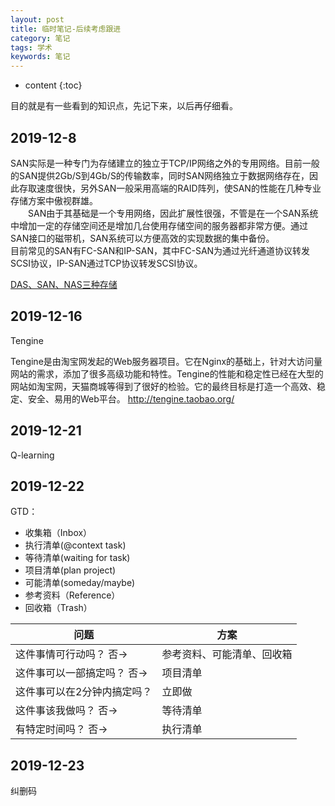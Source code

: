 ```yaml
---
layout: post
title: 临时笔记-后续考虑跟进
category: 笔记
tags: 学术
keywords: 笔记
---
```



* content
{:toc}


目的就是有一些看到的知识点，先记下来，以后再仔细看。
## 2019-12-8
SAN实际是一种专门为存储建立的独立于TCP/IP网络之外的专用网络。目前一般的SAN提供2Gb/S到4Gb/S的传输数率，同时SAN网络独立于数据网络存在，因此存取速度很快，另外SAN一般采用高端的RAID阵列，使SAN的性能在几种专业存储方案中傲视群雄。  
　　SAN由于其基础是一个专用网络，因此扩展性很强，不管是在一个SAN系统中增加一定的存储空间还是增加几台使用存储空间的服务器都非常方便。通过SAN接口的磁带机，SAN系统可以方便高效的实现数据的集中备份。  
目前常见的SAN有FC-SAN和IP-SAN，其中FC-SAN为通过光纤通道协议转发SCSI协议，IP-SAN通过TCP协议转发SCSI协议。  

[DAS、SAN、NAS三种存储](http://blog.itpub.net/26736162/viewspace-2214368/)

## 2019-12-16 
Tengine

Tengine是由淘宝网发起的Web服务器项目。它在Nginx的基础上，针对大访问量网站的需求，添加了很多高级功能和特性。Tengine的性能和稳定性已经在大型的网站如淘宝网，天猫商城等得到了很好的检验。它的最终目标是打造一个高效、稳定、安全、易用的Web平台。
http://tengine.taobao.org/

## 2019-12-21

Q-learning

## 2019-12-22

GTD：
- 收集箱（Inbox）
- 执行清单(@context task)
- 等待清单(waiting for task)
- 项目清单(plan project)
- 可能清单(someday/maybe)
- 参考资料（Reference）
- 回收箱（Trash）

问题|方案  
--|--  
这件事情可行动吗？ 否→| 参考资料、可能清单、回收箱
这件事可以一部搞定吗？ 否→| 项目清单
这件事可以在2分钟内搞定吗？|立即做
这件事该我做吗？ 否→|等待清单
有特定时间吗？ 否→|执行清单


## 2019-12-23

纠删码